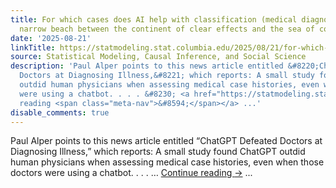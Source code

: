 ```yaml
---
title: For which cases does AI help with classification (medical diagnosis example)?  “The
  narrow beach between the continent of clear effects and the sea of confusion”
date: '2025-08-21'
linkTitle: https://statmodeling.stat.columbia.edu/2025/08/21/for-which-cases-does-ai-help-with-classification-medical-diagnosis-example/
source: Statistical Modeling, Causal Inference, and Social Science
description: 'Paul Alper points to this news article entitled &#8220;ChatGPT Defeated
  Doctors at Diagnosing Illness,&#8221; which reports: A small study found ChatGPT
  outdid human physicians when assessing medical case histories, even when those doctors
  were using a chatbot. . . . &#8230; <a href="https://statmodeling.stat.columbia.edu/2025/08/21/for-which-cases-does-ai-help-with-classification-medical-diagnosis-example/">Continue
  reading <span class="meta-nav">&#8594;</span></a> ...'
disable_comments: true
---
```

Paul Alper points to this news article entitled &#8220;ChatGPT Defeated Doctors at Diagnosing Illness,&#8221; which reports: A small study found ChatGPT outdid human physicians when assessing medical case histories, even when those doctors were using a chatbot. . . . &#8230; <a href="https://statmodeling.stat.columbia.edu/2025/08/21/for-which-cases-does-ai-help-with-classification-medical-diagnosis-example/">Continue reading <span class="meta-nav">&#8594;</span></a> ...